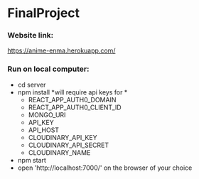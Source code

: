 # FinalProject

### Website link:
https://anime-enma.herokuapp.com/

### Run on local computer: 
- cd server
- npm install
 *will require api keys for *
    - REACT_APP_AUTH0_DOMAIN
    - REACT_APP_AUTH0_CLIENT_ID
    - MONGO_URI
    - API_KEY
    - API_HOST
    - CLOUDINARY_API_KEY
    - CLOUDINARY_API_SECRET
    - CLOUDINARY_NAME
- npm start
- open 'http://localhost:7000/' on the browser of your choice

